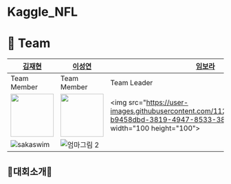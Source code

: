 # Kaggle_NFL  


# 👥 Team 
[김재현](http://https://github.com/jh941213) | [이성연](https://github.com/deepshadow25) | [임보라](https://github.com/violet417) | [정유석](https://github.com/dbtjr1103) | [이창재](https://github.com/com0040)
------|------|------|------|------|
Team Member|Team Member|Team Leader|Team Member|Team Member|
<img src="https://user-images.githubusercontent.com/112835087/214769736-c6880568-a4f9-42f7-b5d9-3ef466b6a997.jpeg" width="100" height="100">|<img src="https://user-images.githubusercontent.com/112835087/214769769-f12d45ae-6b09-4567-b142-591c73ccffdb.png" width="100" height="100">|<img src="https://user-images.githubusercontent.com/112835087/227434174-b9458dbd-3819-4947-8533-386baafcdfc1.jpg" width="100 height="100">|
![sakaswim](https://user-images.githubusercontent.com/112835087/227434260-00788b7e-16ec-4d71-b2a5-2fa5fff37e6b.png)|![엄마그림 2](https://user-images.githubusercontent.com/112835087/227434307-5314bcf8-8980-4389-8be8-4ca0b744d395.jpg)


## 🏈대회소개🏈  
